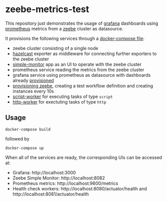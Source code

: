# zeebe-metrics-test

This repository just demonstrates the usage of [grafana](https://grafana.com/) dashboards using [prometheus](https://prometheus.io/) metrics from a [zeebe](https://zeebe.io/) cluster as datasource.

It provisions the following services through a [docker-compose file](./docker-compose.yml):

- zeebe cluster consisting of a single node
- [hazelcast](https://hazelcast.com/) exporter as middleware for connecting further exporters to the zeebe cluster
- [simple-monitor](https://github.com/zeebe-io/zeebe-simple-monitor) app as an UI to operate with the zeebe cluster
- prometheus service reading the metrics from the zeebe cluster
- grafana service using prometheus as datasource with dashboards already [provisioned](./grafana/provisioning)
- [provisioning zeebe](./zeebe-provision), creating a test workflow definition and creating instances every 10s
- [script-worker](https://github.com/zeebe-io/zeebe-script-worker) for executing tasks of type `script`
- [http-worker](https://github.com/zeebe-io/zeebe-http-worker) for exectuting tasks of type `http`

## Usage

```
docker-compose build
```

followed by 

```
docker-compose up
```

When all of the services are ready, the corresponding UIs can be accessed at:
- Grafana: http://localhost:3000
- Zeebe Simple Monitor: http://localhost:8082
- Prometheus metrics: http://localhost:9600/metrics
- Health check workers: http://localhost:8080/actuator/health and http://localhost:8081/actuator/health